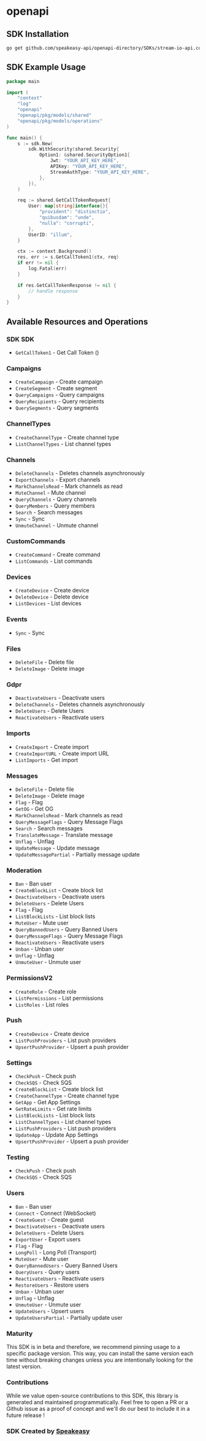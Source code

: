 # openapi

<!-- Start SDK Installation -->
## SDK Installation

```bash
go get github.com/speakeasy-api/openapi-directory/SDKs/stream-io-api.com/v79.19.1/go
```
<!-- End SDK Installation -->

## SDK Example Usage
<!-- Start SDK Example Usage -->
```go
package main

import (
    "context"
    "log"
    "openapi"
    "openapi/pkg/models/shared"
    "openapi/pkg/models/operations"
)

func main() {
    s := sdk.New(
        sdk.WithSecurity(shared.Security{
            Option1: &shared.SecurityOption1{
                Jwt: "YOUR_API_KEY_HERE",
                APIKey: "YOUR_API_KEY_HERE",
                StreamAuthType: "YOUR_API_KEY_HERE",
            },
        }),
    )

    req := shared.GetCallTokenRequest{
        User: map[string]interface{}{
            "provident": "distinctio",
            "quibusdam": "unde",
            "nulla": "corrupti",
        },
        UserID: "illum",
    }

    ctx := context.Background()
    res, err := s.GetCallToken1(ctx, req)
    if err != nil {
        log.Fatal(err)
    }

    if res.GetCallTokenResponse != nil {
        // handle response
    }
}
```
<!-- End SDK Example Usage -->

<!-- Start SDK Available Operations -->
## Available Resources and Operations

### SDK SDK

* `GetCallToken1` - Get Call Token ()

### Campaigns

* `CreateCampaign` - Create campaign
* `CreateSegment` - Create segment
* `QueryCampaigns` - Query campaigns
* `QueryRecipients` - Query recipients
* `QuerySegments` - Query segments

### ChannelTypes

* `CreateChannelType` - Create channel type
* `ListChannelTypes` - List channel types

### Channels

* `DeleteChannels` - Deletes channels asynchronously
* `ExportChannels` - Export channels
* `MarkChannelsRead` - Mark channels as read
* `MuteChannel` - Mute channel
* `QueryChannels` - Query channels
* `QueryMembers` - Query members
* `Search` - Search messages
* `Sync` - Sync
* `UnmuteChannel` - Unmute channel

### CustomCommands

* `CreateCommand` - Create command
* `ListCommands` - List commands

### Devices

* `CreateDevice` - Create device
* `DeleteDevice` - Delete device
* `ListDevices` - List devices

### Events

* `Sync` - Sync

### Files

* `DeleteFile` - Delete file
* `DeleteImage` - Delete image

### Gdpr

* `DeactivateUsers` - Deactivate users
* `DeleteChannels` - Deletes channels asynchronously
* `DeleteUsers` - Delete Users
* `ReactivateUsers` - Reactivate users

### Imports

* `CreateImport` - Create import
* `CreateImportURL` - Create import URL
* `ListImports` - Get import

### Messages

* `DeleteFile` - Delete file
* `DeleteImage` - Delete image
* `Flag` - Flag
* `GetOG` - Get OG
* `MarkChannelsRead` - Mark channels as read
* `QueryMessageFlags` - Query Message Flags
* `Search` - Search messages
* `TranslateMessage` - Translate message
* `Unflag` - Unflag
* `UpdateMessage` - Update message
* `UpdateMessagePartial` - Partially message update

### Moderation

* `Ban` - Ban user
* `CreateBlockList` - Create block list
* `DeactivateUsers` - Deactivate users
* `DeleteUsers` - Delete Users
* `Flag` - Flag
* `ListBlockLists` - List block lists
* `MuteUser` - Mute user
* `QueryBannedUsers` - Query Banned Users
* `QueryMessageFlags` - Query Message Flags
* `ReactivateUsers` - Reactivate users
* `Unban` - Unban user
* `Unflag` - Unflag
* `UnmuteUser` - Unmute user

### PermissionsV2

* `CreateRole` - Create role
* `ListPermissions` - List permissions
* `ListRoles` - List roles

### Push

* `CreateDevice` - Create device
* `ListPushProviders` - List push providers
* `UpsertPushProvider` - Upsert a push provider

### Settings

* `CheckPush` - Check push
* `CheckSQS` - Check SQS
* `CreateBlockList` - Create block list
* `CreateChannelType` - Create channel type
* `GetApp` - Get App Settings
* `GetRateLimits` - Get rate limits
* `ListBlockLists` - List block lists
* `ListChannelTypes` - List channel types
* `ListPushProviders` - List push providers
* `UpdateApp` - Update App Settings
* `UpsertPushProvider` - Upsert a push provider

### Testing

* `CheckPush` - Check push
* `CheckSQS` - Check SQS

### Users

* `Ban` - Ban user
* `Connect` - Connect (WebSocket)
* `CreateGuest` - Create guest
* `DeactivateUsers` - Deactivate users
* `DeleteUsers` - Delete Users
* `ExportUser` - Export users
* `Flag` - Flag
* `LongPoll` - Long Poll (Transport)
* `MuteUser` - Mute user
* `QueryBannedUsers` - Query Banned Users
* `QueryUsers` - Query users
* `ReactivateUsers` - Reactivate users
* `RestoreUsers` - Restore users
* `Unban` - Unban user
* `Unflag` - Unflag
* `UnmuteUser` - Unmute user
* `UpdateUsers` - Upsert users
* `UpdateUsersPartial` - Partially update user
<!-- End SDK Available Operations -->

### Maturity

This SDK is in beta and therefore, we recommend pinning usage to a specific package version.
This way, you can install the same version each time without breaking changes unless you are intentionally
looking for the latest version.

### Contributions

While we value open-source contributions to this SDK, this library is generated and maintained programmatically.
Feel free to open a PR or a Github issue as a proof of concept and we'll do our best to include it in a future release !

### SDK Created by [Speakeasy](https://docs.speakeasyapi.dev/docs/using-speakeasy/client-sdks)
